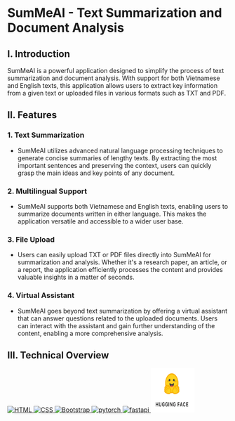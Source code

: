 # SumMeAI - Text Summarization and Document Analysis

## I. Introduction
SumMeAI is a powerful application designed to simplify the process of text summarization and document analysis. With support for both Vietnamese and English texts, this application allows users to extract key information from a given text or uploaded files in various formats such as TXT and PDF.

## II. Features

### 1. Text Summarization
- SumMeAI utilizes advanced natural language processing techniques to generate concise summaries of lengthy texts. By extracting the most important sentences and preserving the context, users can quickly grasp the main ideas and key points of any document.

### 2. Multilingual Support
- SumMeAI supports both Vietnamese and English texts, enabling users to summarize documents written in either language. This makes the application versatile and accessible to a wider user base.

### 3. File Upload
- Users can easily upload TXT or PDF files directly into SumMeAI for summarization and analysis. Whether it's a research paper, an article, or a report, the application efficiently processes the content and provides valuable insights in a matter of seconds.

### 4. Virtual Assistant
- SumMeAI goes beyond text summarization by offering a virtual assistant that can answer questions related to the uploaded documents. Users can interact with the assistant and gain further understanding of the content, enabling a more comprehensive analysis.

## III. Technical Overview

<a href="https://en.wikipedia.org/wiki/HTML" target="_blank" rel="noreferrer"> <img src="https://www.vectorlogo.zone/logos/w3_html5/w3_html5-icon.svg" alt="HTML" width="100" height="100"/> </a>
<a href="https://en.wikipedia.org/wiki/CSS" target="_blank" rel="noreferrer"> <img src="https://www.vectorlogo.zone/logos/w3_css/w3_css-icon.svg" alt="CSS" width="100" height="100"/> </a>
<a href="https://getbootstrap.com/" target="_blank" rel="noreferrer"> <img src="https://www.vectorlogo.zone/logos/getbootstrap/getbootstrap-ar21.svg" alt="Bootstrap" width="100" height="100"/> </a>
<a href="https://pytorch.org/" target="_blank" rel="noreferrer"> <img src="https://www.vectorlogo.zone/logos/pytorch/pytorch-icon.svg" alt="pytorch" width="100" height="100"/> </a>
<a href="https://fastapi.tiangolo.com/" target="_blank" rel="noreferrer"> <img src="https://cdn.worldvectorlogo.com/logos/fastapi.svg" alt="fastapi" width="100" height="100"/> </a>
<a href="https://fastapi.tiangolo.com/" target="_blank" rel="noreferrer"> <img src="static/images/readme/Huggingface.png" alt="fastapi" width="100" height="100"/> </a>


